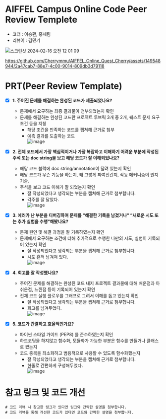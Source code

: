 # AIFFEL Campus Online Code Peer Review Templete
- 코더 : 이승환, 홍채림
- 리뷰어 : 김민기

![스크린샷 2024-02-16 오전 12 01 09](https://github.com/Cherrymmu/AIFFEL_Online_Quest_Cherry/assets/149548944/ea732099-3a8b-41eb-933b-e3cc005a83ae)

https://github.com/Cherrymmu/AIFFEL_Online_Quest_Cherry/assets/149548944/2a47cab7-88e7-4c00-9014-809db3d79118

# PRT(Peer Review Template)
- [x]  **1. 주어진 문제를 해결하는 완성된 코드가 제출되었나요?**
    - 문제에서 요구하는 최종 결과물이 첨부되었는지 확인
    - 문제를 해결하는 완성된 코드란 프로젝트 루브릭 3개 중 2개, 
    퀘스트 문제 요구조건 등을 지칭
        - 해당 조건을 만족하는 코드를 캡쳐해 근거로 첨부
        - 예측 결과를 도출하는 코드<br>
        ![image](https://github.com/NeatyNut/Cherry/assets/89675001/07a9abf5-64ac-417d-8ea4-ff0b810f2177)

    
- [x]  **2. 전체 코드에서 가장 핵심적이거나 가장 복잡하고 이해하기 어려운 부분에 작성된 
주석 또는 doc string을 보고 해당 코드가 잘 이해되었나요?**
    - 해당 코드 블럭에 doc string/annotation이 달려 있는지 확인
    - 해당 코드가 무슨 기능을 하는지, 왜 그렇게 짜여진건지, 작동 메커니즘이 뭔지 기술.
    - 주석을 보고 코드 이해가 잘 되었는지 확인
        - 잘 작성되었다고 생각되는 부분을 캡쳐해 근거로 첨부합니다.
        - 각주를 잘 달았다.<br>
          ![image](https://github.com/NeatyNut/Cherry/assets/89675001/94739839-7aba-4b70-97b8-f1adb1e81960)


- [x]  **3. 에러가 난 부분을 디버깅하여 문제를 “해결한 기록을 남겼거나” 
”새로운 시도 또는 추가 실험을 수행”해봤나요?**
    - 문제 원인 및 해결 과정을 잘 기록하였는지 확인
    - 문제에서 요구하는 조건에 더해 추가적으로 수행한 나만의 시도, 
    실험이 기록되어 있는지 확인
        - 잘 작성되었다고 생각되는 부분을 캡쳐해 근거로 첨부합니다.
        - 시도 흔적 남겨져 있다.<br>
          ![image](https://github.com/NeatyNut/Cherry/assets/89675001/aa869764-ad27-45e3-aa2e-4f14f9aa208d)

        
- [x]  **4. 회고를 잘 작성했나요?**
    - 주어진 문제를 해결하는 완성된 코드 내지 프로젝트 결과물에 대해
    배운점과 아쉬운점, 느낀점 등이 기록되어 있는지 확인
    - 전체 코드 실행 플로우를 그래프로 그려서 이해를 돕고 있는지 확인
        - 잘 작성되었다고 생각되는 부분을 캡쳐해 근거로 첨부합니다.
        - 회고를 남겨두었다.<br>
          ![image](https://github.com/NeatyNut/Cherry/assets/89675001/2b82e297-78a1-43f4-b7be-c1b00a406fff)

        
- [x]  **5. 코드가 간결하고 효율적인가요?**
    - 파이썬 스타일 가이드 (PEP8) 를 준수하였는지 확인
    - 하드코딩을 하지않고 함수화, 모듈화가 가능한 부분은 함수를 만들거나 클래스로 짰는지
    - 코드 중복을 최소화하고 범용적으로 사용할 수 있도록 함수화했는지
        - 잘 작성되었다고 생각되는 부분을 캡쳐해 근거로 첨부합니다.
        - 한줄로 간편하게 구성해두었다.<br>
        ![image](https://github.com/NeatyNut/Cherry/assets/89675001/f606ec35-088c-44ef-bf20-9f0257936258)



# 참고 링크 및 코드 개선
```
# 코드 리뷰 시 참고한 링크가 있다면 링크와 간략한 설명을 첨부합니다.
# 코드 리뷰를 통해 개선한 코드가 있다면 코드와 간략한 설명을 첨부합니다.
```

